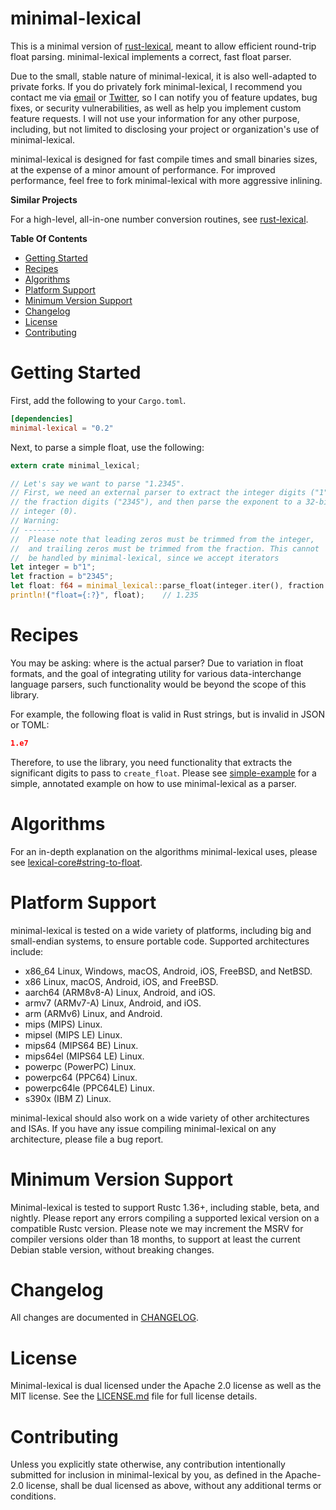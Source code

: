 minimal-lexical
===============

This is a minimal version of [rust-lexical](https://github.com/Alexhuszagh/rust-lexical), meant to allow efficient round-trip float parsing. minimal-lexical implements a correct, fast float parser.

Due to the small, stable nature of minimal-lexical, it is also well-adapted to private forks. If you do privately fork minimal-lexical, I recommend you contact me via [email](mailto:ahuszagh@gmail.com) or [Twitter](https://twitter.com/KardOnIce), so I can notify you of feature updates, bug fixes, or security vulnerabilities, as well as help you implement custom feature requests. I will not use your information for any other purpose, including, but not limited to disclosing your project or organization's use of minimal-lexical.

minimal-lexical is designed for fast compile times and small binaries sizes, at the expense of a minor amount of performance. For improved performance, feel free to fork minimal-lexical with more aggressive inlining.

**Similar Projects**

For a high-level, all-in-one number conversion routines, see [rust-lexical](https://github.com/Alexhuszagh/rust-lexical).

**Table Of Contents**

- [Getting Started](#getting-started)
- [Recipes](#recipes)
- [Algorithms](#algorithms)
- [Platform Support](platform-support)
- [Minimum Version Support](minimum-version-support)
- [Changelog](#changelog)
- [License](#license)
- [Contributing](#contributing)

# Getting Started

First, add the following to your `Cargo.toml`.

```toml
[dependencies]
minimal-lexical = "0.2"
```

Next, to parse a simple float, use the following:

```rust
extern crate minimal_lexical;

// Let's say we want to parse "1.2345".
// First, we need an external parser to extract the integer digits ("1"),
// the fraction digits ("2345"), and then parse the exponent to a 32-bit
// integer (0). 
// Warning:
// --------
//  Please note that leading zeros must be trimmed from the integer,
//  and trailing zeros must be trimmed from the fraction. This cannot
//  be handled by minimal-lexical, since we accept iterators
let integer = b"1";
let fraction = b"2345";
let float: f64 = minimal_lexical::parse_float(integer.iter(), fraction.iter(), 0);
println!("float={:?}", float);    // 1.235
```

# Recipes

You may be asking: where is the actual parser? Due to variation in float formats, and the goal of integrating utility for various data-interchange language parsers, such functionality would be beyond the scope of this library.

For example, the following float is valid in Rust strings, but is invalid in JSON or TOML:
```json
1.e7
```

Therefore, to use the library, you need functionality that extracts the significant digits to pass to `create_float`. Please see [simple-example](https://github.com/Alexhuszagh/minimal-lexical/blob/master/examples/simple.rs) for a simple, annotated example on how to use minimal-lexical as a parser.

# Algorithms

For an in-depth explanation on the algorithms minimal-lexical uses, please see [lexical-core#string-to-float](https://github.com/Alexhuszagh/rust-lexical/tree/master/lexical-core#string-to-float).

# Platform Support

minimal-lexical is tested on a wide variety of platforms, including big and small-endian systems, to ensure portable code. Supported architectures include:
- x86_64 Linux, Windows, macOS, Android, iOS, FreeBSD, and NetBSD.
- x86 Linux, macOS, Android, iOS, and FreeBSD.
- aarch64 (ARM8v8-A) Linux, Android, and iOS.
- armv7 (ARMv7-A) Linux, Android, and iOS.
- arm (ARMv6) Linux, and Android.
- mips (MIPS) Linux.
- mipsel (MIPS LE) Linux.
- mips64 (MIPS64 BE) Linux.
- mips64el (MIPS64 LE) Linux.
- powerpc (PowerPC) Linux.
- powerpc64 (PPC64) Linux.
- powerpc64le (PPC64LE) Linux.
- s390x (IBM Z) Linux.

minimal-lexical should also work on a wide variety of other architectures and ISAs. If you have any issue compiling minimal-lexical on any architecture, please file a bug report.

# Minimum Version Support

Minimal-lexical is tested to support Rustc 1.36+, including stable, beta, and nightly. Please report any errors compiling a supported lexical version on a compatible Rustc version. Please note we may increment the MSRV for compiler versions older than 18 months, to support at least the current Debian stable version, without breaking changes.

# Changelog

All changes are documented in [CHANGELOG](CHANGELOG).

# License

Minimal-lexical is dual licensed under the Apache 2.0 license as well as the MIT license. See the [LICENSE.md](LICENSE.md) file for full license details.

# Contributing

Unless you explicitly state otherwise, any contribution intentionally submitted for inclusion in minimal-lexical by you, as defined in the Apache-2.0 license, shall be dual licensed as above, without any additional terms or conditions.

